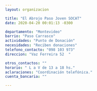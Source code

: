 ```yaml
---
layout: organizacion

title: "El Abrojo Paso Joven SOCAT"
date: 2020-04-20 00:01:13 -0300

departamento: "Montevideo"
barrio: "Paso Carrasco"
actividades: "Punto de Donación"
necesidades: "Reciben donaciones"
telefono_contacto: "098 103 973"
direccion: "Vaz Ferreira 52  "

otros_contactos: ""
horario: " L a V de 13 a 18 hs."
aclaraciones: "Coordinación telefónica."
cuenta_bancaria: ""

---
```


